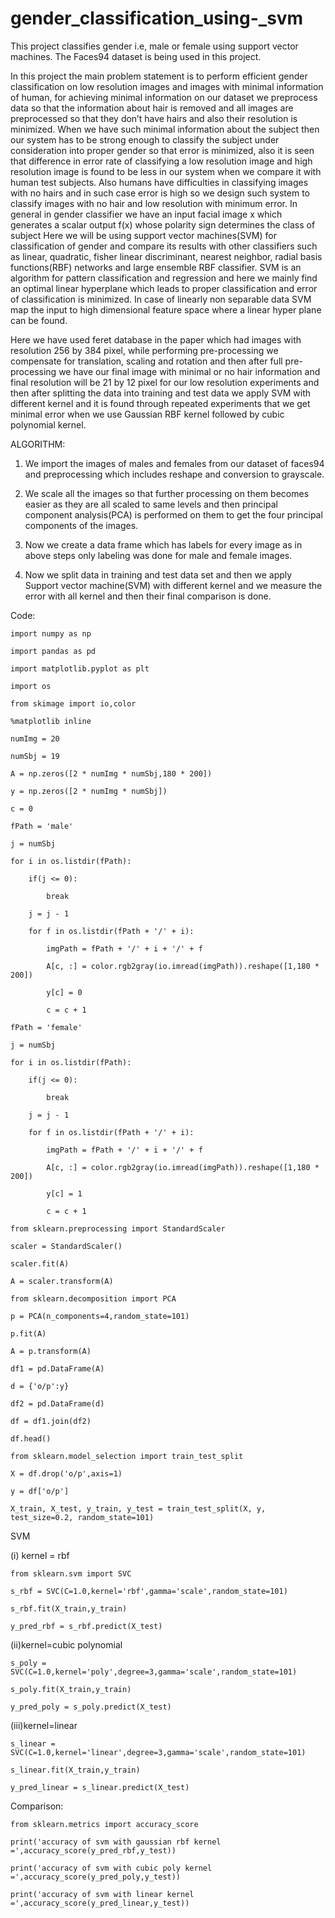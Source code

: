 # gender_classification_using-_svm
This project classifies gender i.e, male or female using support vector machines. The Faces94 dataset is being used in this project.


In this project the main problem statement is to perform efficient gender classification on low resolution images and images with minimal information of human, for achieving minimal information on our dataset we preprocess data so that the information about hair is removed and all images are preprocessed so that they don’t have hairs and also their resolution is minimized. When we have such minimal information about the subject then our system has to be strong enough to classify the subject under consideration into proper gender so that error is minimized, also it is seen that difference in error rate of classifying a low resolution image and high resolution image is found to be less in our system when we compare it with human test subjects. Also humans have difficulties in classifying images with no hairs and in such case error is high so we design such system to classify images with no hair and low resolution with minimum error. In general in gender classifier we have an input facial image x which generates a scalar output f(x) whose polarity sign determines the class of subject Here we will be using support vector machines(SVM) for classification of gender and compare its results with other classifiers such as linear, quadratic, fisher linear discriminant, nearest neighbor, radial basis functions(RBF) networks and large ensemble RBF classifier. SVM is an algorithm for pattern classification and regression and here we mainly find an optimal linear hyperplane which leads to proper classification and error of classification is minimized. In case of linearly non separable data SVM map the input to high dimensional feature space where a linear hyper plane can be found.

Here we have used feret database in the paper which had images with resolution 256 by 384 pixel, while performing pre-processing we compensate for translation, scaling and rotation and then after full pre-processing we have our final image with minimal or no hair information and final resolution will be 21 by 12 pixel for our low resolution experiments and then after splitting the data into training and test data we apply SVM with different kernel and it is found through repeated experiments that we get minimal error when we use Gaussian RBF kernel followed by cubic polynomial kernel.

ALGORITHM:

1. We import the images of males and females from our dataset of faces94 and preprocessing which includes reshape and conversion to grayscale.

2. We scale all the images so that further processing on them becomes easier as they are all scaled to same levels and then principal component analysis(PCA) is performed on them to get the four principal components of the images.

3. Now we create a data frame which has labels for every image as in above steps only labeling was done for male and female images.

4. Now we split data in training and test data set and then we apply Support vector machine(SVM) with different kernel and we measure the error with all kernel and then their final comparison is done.

Code:

    import numpy as np

    import pandas as pd

    import matplotlib.pyplot as plt

    import os

    from skimage import io,color

    %matplotlib inline

    numImg = 20

    numSbj = 19

    A = np.zeros([2 * numImg * numSbj,180 * 200])

    y = np.zeros([2 * numImg * numSbj])

    c = 0

    fPath = 'male'

    j = numSbj

    for i in os.listdir(fPath):

        if(j <= 0):
    
            break
        
        j = j - 1
    
        for f in os.listdir(fPath + '/' + i):
    
            imgPath = fPath + '/' + i + '/' + f
        
            A[c, :] = color.rgb2gray(io.imread(imgPath)).reshape([1,180 * 200])
        
            y[c] = 0
        
            c = c + 1

    fPath = 'female'

    j = numSbj

    for i in os.listdir(fPath):

        if(j <= 0):
    
            break
        
        j = j - 1
    
        for f in os.listdir(fPath + '/' + i):
    
            imgPath = fPath + '/' + i + '/' + f
        
            A[c, :] = color.rgb2gray(io.imread(imgPath)).reshape([1,180 * 200])
        
            y[c] = 1
        
            c = c + 1
 
    from sklearn.preprocessing import StandardScaler
 
    scaler = StandardScaler()
 
    scaler.fit(A)
 
    A = scaler.transform(A)
 
    from sklearn.decomposition import PCA
 
    p = PCA(n_components=4,random_state=101)
 
    p.fit(A)
 
    A = p.transform(A)
 
    df1 = pd.DataFrame(A)

    d = {'o/p':y}

    df2 = pd.DataFrame(d)

    df = df1.join(df2)

    df.head()

    from sklearn.model_selection import train_test_split

    X = df.drop('o/p',axis=1)

    y = df['o/p']

    X_train, X_test, y_train, y_test = train_test_split(X, y, test_size=0.2, random_state=101)

SVM

(i) kernel = rbf

    from sklearn.svm import SVC

    s_rbf = SVC(C=1.0,kernel='rbf',gamma='scale',random_state=101)

    s_rbf.fit(X_train,y_train)

    y_pred_rbf = s_rbf.predict(X_test)

(ii)kernel=cubic polynomial

    s_poly = SVC(C=1.0,kernel='poly',degree=3,gamma='scale',random_state=101)

    s_poly.fit(X_train,y_train)

    y_pred_poly = s_poly.predict(X_test)

(iii)kernel=linear

    s_linear = SVC(C=1.0,kernel='linear',degree=3,gamma='scale',random_state=101)

    s_linear.fit(X_train,y_train)

    y_pred_linear = s_linear.predict(X_test)

Comparison:

    from sklearn.metrics import accuracy_score

    print('accuracy of svm with gaussian rbf kernel =',accuracy_score(y_pred_rbf,y_test))

    print('accuracy of svm with cubic poly kernel =',accuracy_score(y_pred_poly,y_test))

    print('accuracy of svm with linear kernel =',accuracy_score(y_pred_linear,y_test))




